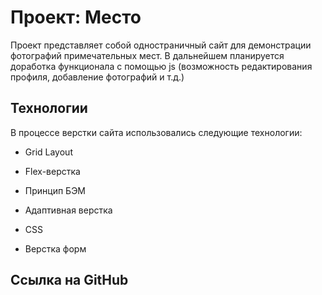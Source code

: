 # Проект: Место

Проект представляет собой одностраничный сайт для демонстрации фотографий примечательных мест. В дальнейшем планируется доработка функционала с помощью js (возможность редактирования профиля, добавление фотографий и т.д.)

 
## Технологии 

В процессе верстки сайта использовались следующие технологии: 

* Grid Layout 

* Flex-верстка 

* Принцип БЭМ 

* Адаптивная верстка 

* CSS

* Верстка форм

 

## Ссылка на GitHub 